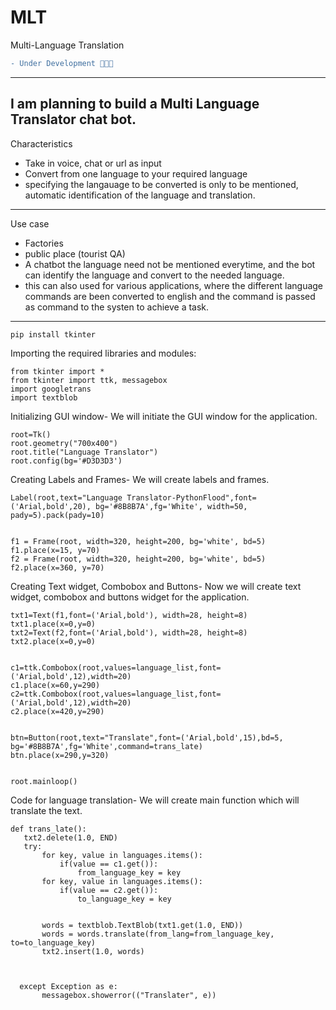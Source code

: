 # MLT
Multi-Language Translation
```diff 
- Under Development 👨‍💻🤖
```
-------------------------------------------------------------------------------------------------------------------------------------
I am planning to build a Multi Language Translator chat bot.
-------------------------------------------------------------------------------------------------------------------------------------
Characteristics
- Take in voice, chat or url as input
- Convert from one language to your required language
- specifying the langauage to be converted is only to be mentioned, automatic identification of the language and translation.
-------------------------------------------------------------------------------------------------------------------------------------
Use case
- Factories
- public place (tourist QA)
- A chatbot the language need not be mentioned everytime, and the bot can identify the language and convert to the needed language.
- this can also used for various applications, where the different language commands are been converted to english and the command is passed as command to the systen to achieve a task.

--------------------------------------------------------------------------------------------------------------
```
pip install tkinter
```
Importing the required libraries and modules:
```
from tkinter import *
from tkinter import ttk, messagebox
import googletrans
import textblob
```
Initializing GUI window-
We will initiate the GUI window for the application.
```
root=Tk()
root.geometry("700x400")
root.title("Language Translator")
root.config(bg='#D3D3D3')
```
Creating Labels and Frames-
We will create labels and frames.
```
Label(root,text="Language Translator-PythonFlood",font=('Arial,bold',20), bg='#8B8B7A',fg='White', width=50, pady=5).pack(pady=10)


f1 = Frame(root, width=320, height=200, bg='white', bd=5)
f1.place(x=15, y=70)
f2 = Frame(root, width=320, height=200, bg='white', bd=5)
f2.place(x=360, y=70)

```
Creating Text widget, Combobox and Buttons-
Now we will create text widget, combobox and buttons widget for the application.
```
txt1=Text(f1,font=('Arial,bold'), width=28, height=8)
txt1.place(x=0,y=0)
txt2=Text(f2,font=('Arial,bold'), width=28, height=8)
txt2.place(x=0,y=0)


c1=ttk.Combobox(root,values=language_list,font=('Arial,bold',12),width=20)
c1.place(x=60,y=290)
c2=ttk.Combobox(root,values=language_list,font=('Arial,bold',12),width=20)
c2.place(x=420,y=290)


btn=Button(root,text="Translate",font=('Arial,bold',15),bd=5, bg='#8B8B7A',fg='White',command=trans_late)
btn.place(x=290,y=320)


root.mainloop()
```
Code for language translation-
We will create main function which will translate the text.


```
def trans_late():
   txt2.delete(1.0, END)
   try:
       for key, value in languages.items():
           if(value == c1.get()):
               from_language_key = key
       for key, value in languages.items():
           if(value == c2.get()):
               to_language_key = key


       words = textblob.TextBlob(txt1.get(1.0, END))
       words = words.translate(from_lang=from_language_key, to=to_language_key)
       txt2.insert(1.0, words)



  except Exception as e:
       messagebox.showerror(("Translater", e))
```
```
```
```
```
```
```

